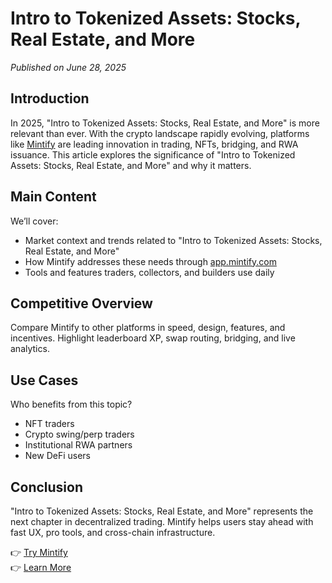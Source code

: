 # Intro to Tokenized Assets: Stocks, Real Estate, and More

*Published on June 28, 2025*

## Introduction

In 2025, "Intro to Tokenized Assets: Stocks, Real Estate, and More" is more relevant than ever. With the crypto landscape rapidly evolving, platforms like [Mintify](https://mintify.com) are leading innovation in trading, NFTs, bridging, and RWA issuance. This article explores the significance of "Intro to Tokenized Assets: Stocks, Real Estate, and More" and why it matters.

## Main Content

We’ll cover:
- Market context and trends related to "Intro to Tokenized Assets: Stocks, Real Estate, and More"
- How Mintify addresses these needs through [app.mintify.com](https://app.mintify.com)
- Tools and features traders, collectors, and builders use daily

## Competitive Overview

Compare Mintify to other platforms in speed, design, features, and incentives. Highlight leaderboard XP, swap routing, bridging, and live analytics.

## Use Cases

Who benefits from this topic?
- NFT traders
- Crypto swing/perp traders
- Institutional RWA partners
- New DeFi users

## Conclusion

"Intro to Tokenized Assets: Stocks, Real Estate, and More" represents the next chapter in decentralized trading. Mintify helps users stay ahead with fast UX, pro tools, and cross-chain infrastructure.

👉 [Try Mintify](https://app.mintify.com)  
👉 [Learn More](https://mintify.com)